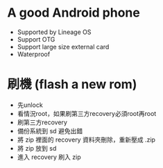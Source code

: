 A good Android phone
=====
* Supported by Lineage OS
* Support OTG
* Support large size external card
* Waterproof

刷機 (flash a new rom)
=====
* 先unlock
* 看情況root，如果刷第三方recovery必須root再root
* 刷第三方recovery
* 備份系統到 sd 避免出錯
* 將 zip 裡面的 recovery 資料夾刪除，重新壓成 .zip
* 將 zip 放到 sd
* 進入 recovery 刷入 zip
